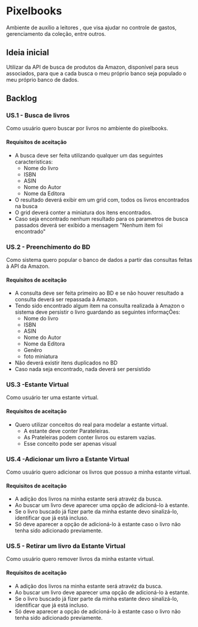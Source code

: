 # Pixelbooks

Ambiente de auxílio a leitores , que visa ajudar no controle de gastos, gerenciamento da coleção, entre outros. 


## Ideia inicial
Utilizar da API de busca de produtos da Amazon, disponível para seus associados, para que a cada busca o meu próprio banco seja populado o meu próprio banco de dados.


## Backlog

### US.1 - Busca de livros
Como usuário quero buscar por livros no ambiente do pixelbooks.

#### Requisitos de aceitação
- A busca deve ser feita utilizando qualquer um das seguintes caracteristicas:
    - Nome do livro
    - ISBN
    - ASIN
    - Nome do Autor
    - Nome da Editora
- O resultado deverá exibir em um grid com, todos os livros encontrados na busca
- O grid deverá conter a miniatura dos itens encontrados. 
- Caso seja encontrado nenhum resultado para os parametros de busca passados deverá ser exibido a mensagem "Nenhum item foi encontrado"

### US.2 - Preenchimento do BD
Como sistema quero popular o banco de dados a partir das consultas feitas à API da Amazon.

#### Requisitos de aceitação
- A consulta deve ser feita primeiro ao BD e se não houver resultado a consulta deverá ser repassada à Amazon.
- Tendo sido encontrado algum item na consulta realizada à Amazon o sistema deve persistir o livro guardando as seguintes informaçÕes: 
    - Nome do livro
    - ISBN
    - ASIN
    - Nome do Autor
    - Nome da Editora
    - Genêro
    - foto miniatura
- Não deverá existir itens duplicados no BD
- Caso nada seja encontrado, nada deverá ser persistido

### US.3 -Estante Virtual
Como usuário ter uma estante virtual.  

#### Requisitos de aceitação
- Quero utilizar conceitos do real para modelar a estante virtual. 
   - A estante deve conter Parateleiras.
   - As Prateleiras podem conter livros ou estarem vazias.
   - Esse conceito pode ser apenas visual

### US.4 -Adicionar um livro a Estante Virtual
Como usuário quero adicionar os livros que possuo a minha estante virtual. 

#### Requisitos de aceitação
- A adição dos livros na minha estante será atravéz da busca.
- Ao buscar um livro deve aparecer uma opção de adicioná-lo à estante.
- Se o livro buscado já fizer parte da minha estante devo sinalizá-lo, identificar que já está incluso. 
- Só deve aparecer a opção de adicioná-lo à estante caso o livro não tenha sido adicionado previamente.

### US.5 - Retirar um livro da Estante Virtual
Como usuário quero remover livros da minha estante virtual. 

#### Requisitos de aceitação
- A adição dos livros na minha estante será atravéz da busca.
- Ao buscar um livro deve aparecer uma opção de adicioná-lo à estante.
- Se o livro buscado já fizer parte da minha estante devo sinalizá-lo, identificar que já está incluso. 
- Só deve aparecer a opção de adicioná-lo à estante caso o livro não tenha sido adicionado previamente.
